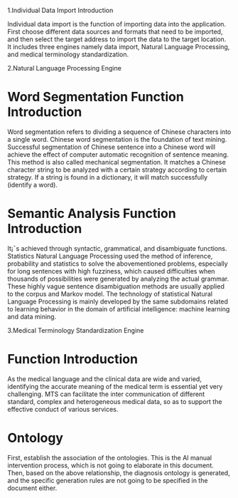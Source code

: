 1.Individual Data Import Introduction	

   Individual data import is the function of importing data into the application. First choose different data sources and formats that need to be imported, and then select the target address to import the data to the target location. It includes three engines namely data import, Natural Language Processing, and medical terminology standardization.

2.Natural Language Processing Engine

# Word Segmentation Function Introduction
	
  Word segmentation refers to dividing a sequence of Chinese characters into a single word. Chinese word segmentation is the foundation of text mining. Successful segmentation of Chinese sentence into a Chinese word will achieve the effect of computer automatic recognition of sentence meaning. This method is also called mechanical segmentation. It matches a Chinese character string to be analyzed with a certain strategy according to certain strategy. If a string is found in a dictionary, it will match successfully (identify a word).

# Semantic Analysis Function Introduction
	
  It¡¯s achieved through syntactic, grammatical, and disambiguate functions. Statistics Natural Language Processing used the method of inference, probability and statistics to solve the abovementioned problems, especially for long sentences with high fuzziness, which caused difficulties when thousands of possibilities were generated by analyzing the actual grammar. These highly vague sentence disambiguation methods are usually applied to the corpus and Markov model. The technology of statistical Natural Language Processing is mainly developed by the same subdomains related to learning behavior in the domain of artificial intelligence: machine learning and data mining.

3.Medical Terminology Standardization Engine

# Function Introduction
	
 As the medical language and the clinical data are wide and varied, identifying the accurate meaning of the medical term is essential yet very challenging. MTS can facilitate the inter communication of different standard, complex and heterogeneous medical data, so as to support the effective conduct of various services.

# Ontology
	
  First, establish the association of the ontologies. This is the AI manual intervention process, which is not going to elaborate in this document. Then, based on the above relationship, the diagnosis ontology is generated, and the specific generation rules are not going to be specified in the document either.
	
